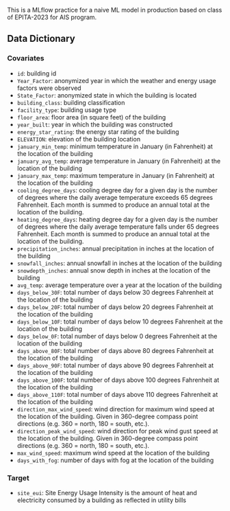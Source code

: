 This is a MLflow practice for a naive ML model in production based on class <AI Methodology> of EPITA-2023 for AIS program.

## Data Dictionary

### Covariates

* `id`: building id
* `Year_Factor`: anonymized year in which the weather and energy usage factors were observed
* `State_Factor`: anonymized state in which the building is located
* `building_class`: building classification
* `facility_type`: building usage type
* `floor_area`: floor area (in square feet) of the building
* `year_built`: year in which the building was constructed
* `energy_star_rating`: the energy star rating of the building
* `ELEVATION`: elevation of the building location
* `january_min_temp`: minimum temperature in January (in Fahrenheit) at the location of the building
* `january_avg_temp`: average temperature in January (in Fahrenheit) at the location of the building
* `january_max_temp`: maximum temperature in January (in Fahrenheit) at the location of the building
* `cooling_degree_days`: cooling degree day for a given day is the number of degrees where the daily average temperature exceeds 65 degrees Fahrenheit. Each month is summed to produce an annual total at the location of the building.
* `heating_degree_days`: heating degree day for a given day is the number of degrees where the daily average temperature falls under 65 degrees Fahrenheit. Each month is summed to produce an annual total at the location of the building.
* `precipitation_inches`: annual precipitation in inches at the location of the building
* `snowfall_inches`: annual snowfall in inches at the location of the building
* `snowdepth_inches`: annual snow depth in inches at the location of the building
* `avg_temp`: average temperature over a year at the location of the building
* `days_below_30F`: total number of days below 30 degrees Fahrenheit at the location of the building
* `days_below_20F`: total number of days below 20 degrees Fahrenheit at the location of the building
* `days_below_10F`: total number of days below 10 degrees Fahrenheit at the location of the building
* `days_below_0F`: total number of days below 0 degrees Fahrenheit at the location of the building
* `days_above_80F`: total number of days above 80 degrees Fahrenheit at the location of the building
* `days_above_90F`: total number of days above 90 degrees Fahrenheit at the location of the building
* `days_above_100F`: total number of days above 100 degrees Fahrenheit at the location of the building
* `days_above_110F`: total number of days above 110 degrees Fahrenheit at the location of the building
* `direction_max_wind_speed`: wind direction for maximum wind speed at the location of the building. Given in 360-degree
  compass point directions (e.g. 360 = north, 180 = south, etc.).
* `direction_peak_wind_speed`: wind direction for peak wind gust speed at the location of the building. Given in 360-degree compass point directions (e.g. 360 = north, 180 = south, etc.).
* `max_wind_speed`: maximum wind speed at the location of the building
* `days_with_fog`: number of days with fog at the location of the building

### Target

* `site_eui`: Site Energy Usage Intensity is the amount of heat and electricity consumed by a building as reflected in utility bills
